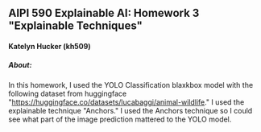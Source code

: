 ## AIPI 590 Explainable AI: Homework 3 "Explainable Techniques"
#### Katelyn Hucker (kh509)

##### About: 
In this homework, I used the YOLO Classification blaxkbox model with the following dataset from huggingface "https://huggingface.co/datasets/lucabaggi/animal-wildlife." I used the explainable technique "Anchors." 
I used the Anchors technique so I could see what part of the image prediction mattered to the YOLO model. 
